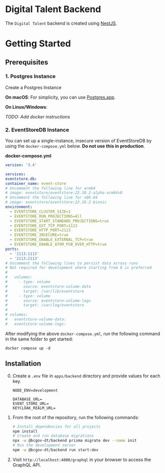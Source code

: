 # Digital Talent Backend

The `Digital Talent` backend is created using [NestJS](https://nestjs.com/).

# Getting Started

## Prerequisites

### 1. Postgres Instance

Create a Postgres Instance

**On macOS**: For simplicity, you can use [Postgres.app](https://postgresapp.com/).

**On Linux/Windows**:

_TODO: Add docker instructions_

### 2. EventStoreDB Instance

You can set up a single-instance, insecure version of EventStoreDB by using the `docker-compose.yml` below. **Do not use this in production**.

**docker-compose.yml**

```yml
version: '3.4'

services:
eventstore.db:
container_name: event-store
# Uncomment the following line for arm64
# image: eventstore/eventstore:22.10.2-alpha-arm64v8
# Uncommont the following line for x86-64
# image: eventstore/eventstore:22.10.2-bionic
environment:
  - EVENTSTORE_CLUSTER_SIZE=1
  - EVENTSTORE_RUN_PROJECTIONS=All
  - EVENTSTORE_START_STANDARD_PROJECTIONS=true
  - EVENTSTORE_EXT_TCP_PORT=1113
  - EVENTSTORE_HTTP_PORT=2113
  - EVENTSTORE_INSECURE=true
  - EVENTSTORE_ENABLE_EXTERNAL_TCP=true
  - EVENTSTORE_ENABLE_ATOM_PUB_OVER_HTTP=true
ports:
  - '1113:1113'
  - '2113:2113'
# Uncomment the following lines to persist data across runs
# Not required for development where starting from 0 is preferred
#
#   volumes:
#     - type: volume
#       source: eventstore-volume-data
#       target: /var/lib/eventstore
#     - type: volume
#       source: eventstore-volume-logs
#       target: /var/log/eventstore
#
# volumes:
#   eventstore-volume-data:
#   eventstore-volume-logs:
```

After modifying the above `docker-compose.yml`, run the following command in the same folder to get started:

```
docker compose up -d
```

## Installation

0. Create a `.env` file in `apps/backend` directory and provide values for each key.

   ```
   NODE_ENV=development

   DATABASE_URL=
   EVENT_STORE_URL=
   KEYCLOAK_REALM_URL=
   ```

1. From the root of the repository, run the following commands:

   ```sh
   # Install dependencies for all projects
   npm install
   # Create and run database migrations
   npx -w @bcgov-dt/backend prisma migrate dev --name init
   # Run the development server
   npm -w @bcgov-dt/backend run start:dev
   ```

2. Visit `http://localhost:4000/graphql` in your browser to access the GraphQL API.
